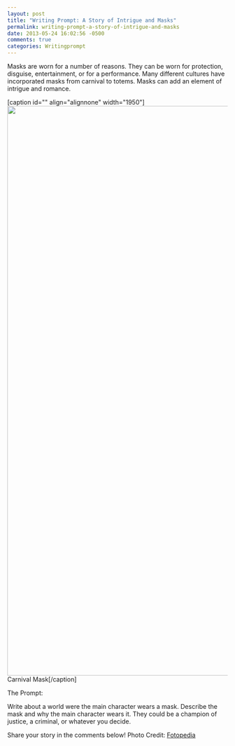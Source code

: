 ```yaml
---
layout: post
title: "Writing Prompt: A Story of Intrigue and Masks"
permalink: writing-prompt-a-story-of-intrigue-and-masks
date: 2013-05-24 16:02:56 -0500
comments: true
categories: Writingprompt
---
```

Masks are worn for a number of reasons. They can be worn for protection, disguise, entertainment, or for a performance. Many different cultures have incorporated masks from carnival to totems. Masks can add an element of intrigue and romance.

[caption id="" align="alignnone" width="1950"]<a href="http://www.fotopedia.com/items/gorgen-1KeEObNntlE"><img alt="" src="http://i.images.cdn.fotopedia.com/gorgen-1KeEObNntlE-original/Venice/Periodic_events/Carnival_of_Venice/Carnival-Carnival_of_Venice-List_of_cultural_icons_of_Italy-Venetian_Festival-Venetian_mask.jpg" width="1950" height="1300" /></a> Carnival Mask[/caption]

The Prompt:

Write about a world were the main character wears a mask. Describe the mask and why the main character wears it. They could be a champion of justice, a criminal, or whatever you decide.

Share your story in the comments below! Photo Credit: <a href="http://www.fotopedia.com/items/gorgen-1KeEObNntlE" target="_blank">Fotopedia</a>
